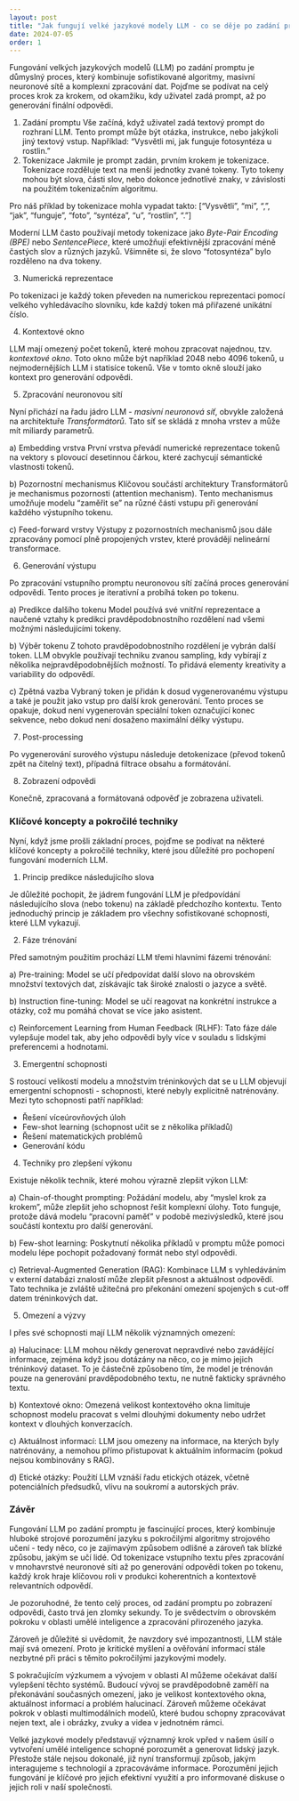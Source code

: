 ```yaml
---
layout: post
title: "Jak fungují velké jazykové modely LLM - co se děje po zadání promptu"
date: 2024-07-05
order: 1
---
```


Fungování velkých jazykových modelů (LLM) po zadání promptu je důmyslný proces, který kombinuje sofistikované algoritmy, masivní neuronové sítě a komplexní zpracování dat. Pojďme se podívat na celý proces krok za krokem, od okamžiku, kdy uživatel zadá prompt, až po generování finální odpovědi.

1. Zadání promptu
Vše začíná, když uživatel zadá textový prompt do rozhraní LLM. Tento prompt může být otázka, instrukce, nebo jakýkoli jiný textový vstup. Například: “Vysvětli mi, jak funguje fotosyntéza u rostlin.”
2. Tokenizace
Jakmile je prompt zadán, prvním krokem je tokenizace. Tokenizace rozděluje text na menší jednotky zvané tokeny. Tyto tokeny mohou být slova, části slov, nebo dokonce jednotlivé znaky, v závislosti na použitém tokenizačním algoritmu.

Pro náš příklad by tokenizace mohla vypadat takto:
[“Vysvětli”, “mi”, “,”, “jak”, “funguje”, “foto”, “syntéza”, “u”, “rostlin”, “.”]

Moderní LLM často používají metody tokenizace jako *Byte-Pair Encoding (BPE)* nebo *SentencePiece*, které umožňují efektivnější zpracování méně častých slov a různých jazyků. Všimněte si, že slovo “fotosyntéza” bylo rozděleno na dva tokeny.

3. Numerická reprezentace

Po tokenizaci je každý token převeden na numerickou reprezentaci pomocí velkého vyhledávacího slovníku, kde každý token má přiřazené unikátní číslo.

4. Kontextové okno

LLM mají omezený počet tokenů, které mohou zpracovat najednou, tzv. *kontextové okno*. Toto okno může být například 2048 nebo 4096 tokenů, u nejmodernějších LLM i statisíce tokenů. Vše v tomto okně slouží jako kontext pro generování odpovědi.

5. Zpracování neuronovou sítí

Nyní přichází na řadu jádro LLM - *masivní neuronová síť*, obvykle založená na architektuře *Transformátorů*. Tato síť se skládá z mnoha vrstev a může mít miliardy parametrů.

a) Embedding vrstva
První vrstva převádí numerické reprezentace tokenů na vektory s plovoucí desetinnou čárkou, které zachycují sémantické vlastnosti tokenů.

b) Pozornostní mechanismus
Klíčovou součástí architektury Transformátorů je mechanismus pozornosti (attention mechanism). Tento mechanismus umožňuje modelu “zaměřit se” na různé části vstupu při generování každého výstupního tokenu.

c) Feed-forward vrstvy
Výstupy z pozornostních mechanismů jsou dále zpracovány pomocí plně propojených vrstev, které provádějí nelineární transformace.

6. Generování výstupu

Po zpracování vstupního promptu neuronovou sítí začíná proces generování odpovědi. Tento proces je iterativní a probíhá token po tokenu.

a) Predikce dalšího tokenu
Model používá své vnitřní reprezentace a naučené vztahy k predikci pravděpodobnostního rozdělení nad všemi možnými následujícími tokeny.

b) Výběr tokenu
Z tohoto pravděpodobnostního rozdělení je vybrán další token. LLM obvykle používají techniku zvanou sampling, kdy vybírají z několika nejpravděpodobnějších možností. To přidává elementy kreativity a variability do odpovědí.

c) Zpětná vazba
Vybraný token je přidán k dosud vygenerovanému výstupu a také je použit jako vstup pro další krok generování. Tento proces se opakuje, dokud není vygenerován speciální token označující konec sekvence, nebo dokud není dosaženo maximální délky výstupu.

7. Post-processing

Po vygenerování surového výstupu následuje detokenizace (převod tokenů zpět na čitelný text), případná filtrace obsahu a formátování.

8. Zobrazení odpovědi

Konečně, zpracovaná a formátovaná odpověď je zobrazena uživateli.

### Klíčové koncepty a pokročilé techniky

Nyní, když jsme prošli základní proces, pojďme se podívat na některé klíčové koncepty a pokročilé techniky, které jsou důležité pro pochopení fungování moderních LLM.

1. Princip predikce následujícího slova

Je důležité pochopit, že jádrem fungování LLM je předpovídání následujícího slova (nebo tokenu) na základě předchozího kontextu. Tento jednoduchý princip je základem pro všechny sofistikované schopnosti, které LLM vykazují.

2. Fáze trénování

Před samotným použitím prochází LLM třemi hlavními fázemi trénování:

a) Pre-training: Model se učí předpovídat další slovo na obrovském množství textových dat, získávajíc tak široké znalosti o jazyce a světě.

b) Instruction fine-tuning: Model se učí reagovat na konkrétní instrukce a otázky, což mu pomáhá chovat se více jako asistent.

c) Reinforcement Learning from Human Feedback (RLHF): Tato fáze dále vylepšuje model tak, aby jeho odpovědi byly více v souladu s lidskými preferencemi a hodnotami.

3. Emergentní schopnosti

S rostoucí velikostí modelu a množstvím tréninkových dat se u LLM objevují emergentní schopnosti - schopnosti, které nebyly explicitně natrénovány. Mezi tyto schopnosti patří například:

- Řešení víceúrovňových úloh
- Few-shot learning (schopnost učit se z několika příkladů)
- Řešení matematických problémů
- Generování kódu

4. Techniky pro zlepšení výkonu

Existuje několik technik, které mohou výrazně zlepšit výkon LLM:

a) Chain-of-thought prompting: Požádání modelu, aby “myslel krok za krokem”, může zlepšit jeho schopnost řešit komplexní úlohy. Toto funguje, protože dává modelu “pracovní paměť” v podobě mezivýsledků, které jsou součástí kontextu pro další generování.

b) Few-shot learning: Poskytnutí několika příkladů v promptu může pomoci modelu lépe pochopit požadovaný formát nebo styl odpovědi.

c) Retrieval-Augmented Generation (RAG): Kombinace LLM s vyhledáváním v externí databázi znalostí může zlepšit přesnost a aktuálnost odpovědí. Tato technika je zvláště užitečná pro překonání omezení spojených s cut-off datem tréninkových dat.

5. Omezení a výzvy

I přes své schopnosti mají LLM několik významných omezení:

a) Halucinace: LLM mohou někdy generovat nepravdivé nebo zavádějící informace, zejména když jsou dotázány na něco, co je mimo jejich tréninkový dataset. To je částečně způsobeno tím, že model je trénován pouze na generování pravděpodobného textu, ne nutně fakticky správného textu.

b) Kontextové okno: Omezená velikost kontextového okna limituje schopnost modelu pracovat s velmi dlouhými dokumenty nebo udržet kontext v dlouhých konverzacích.

c) Aktuálnost informací: LLM jsou omezeny na informace, na kterých byly natrénovány, a nemohou přímo přistupovat k aktuálním informacím (pokud nejsou kombinovány s RAG).

d) Etické otázky: Použití LLM vznáší řadu etických otázek, včetně potenciálních předsudků, vlivu na soukromí a autorských práv.

### Závěr

Fungování LLM po zadání promptu je fascinující proces, který kombinuje hluboké strojové porozumění jazyku s pokročilými algoritmy strojového učení - tedy něco, co je zajímavým způsobem odlišné a zároveň tak blízké způsobu, jakým se učí lidé. Od tokenizace vstupního textu přes zpracování v mnohavrstvé neuronové síti až po generování odpovědi token po tokenu, každý krok hraje klíčovou roli v produkci koherentních a kontextově relevantních odpovědí.

Je pozoruhodné, že tento celý proces, od zadání promptu po zobrazení odpovědi, často trvá jen zlomky sekundy. To je svědectvím o obrovském pokroku v oblasti umělé inteligence a zpracování přirozeného jazyka.

Zároveň je důležité si uvědomit, že navzdory své impozantnosti, LLM stále mají svá omezení. Proto je kritické myšlení a ověřování informací stále nezbytné při práci s těmito pokročilými jazykovými modely.

S pokračujícím výzkumem a vývojem v oblasti AI můžeme očekávat další vylepšení těchto systémů. Budoucí vývoj se pravděpodobně zaměří na překonávání současných omezení, jako je velikost kontextového okna, aktuálnost informací a problém halucinací. Zároveň můžeme očekávat pokrok v oblasti multimodálních modelů, které budou schopny zpracovávat nejen text, ale i obrázky, zvuky a videa v jednotném rámci.

Velké jazykové modely představují významný krok vpřed v našem úsilí o vytvoření umělé inteligence schopné porozumět a generovat lidský jazyk. Přestože stále nejsou dokonalé, již nyní transformují způsob, jakým interagujeme s technologií a zpracováváme informace. Porozumění jejich fungování je klíčové pro jejich efektivní využití a pro informované diskuse o jejich roli v naší společnosti.​​​​​​​​​​​​​​​​
